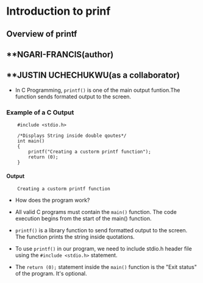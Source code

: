 # **Introduction to prinf**

## **Overview of printf**


## **NGARI-FRANCIS(author)
## **JUSTIN UCHECHUKWU(as a collaborator)

- In C Programming, `printf()` is one of the main output funtion.The function
sends formated output to the screen.

### **Example of a C Output**

```
	#include <stdio.h>

	/*Displays String inside double qoutes*/
	int main()
	{
		printf("Creating a custorm printf function");
		return (0);
	}
```

#### **Output**

```
	Creating a custorm printf function
```

- How does the program work?

- All valid C programs must contain the `main()` function. The code execution
begins from the start of the main() function.

- `printf()` is a library function to send formatted output to the screen.
The function prints the string inside quotations.

- To use `printf()` in our program, we need to include stdio.h header file
using the `#include <stdio.h>` statement.

- The `return (0);` statement inside the `main()` function is the "Exit status"
of the program. It's optional.


